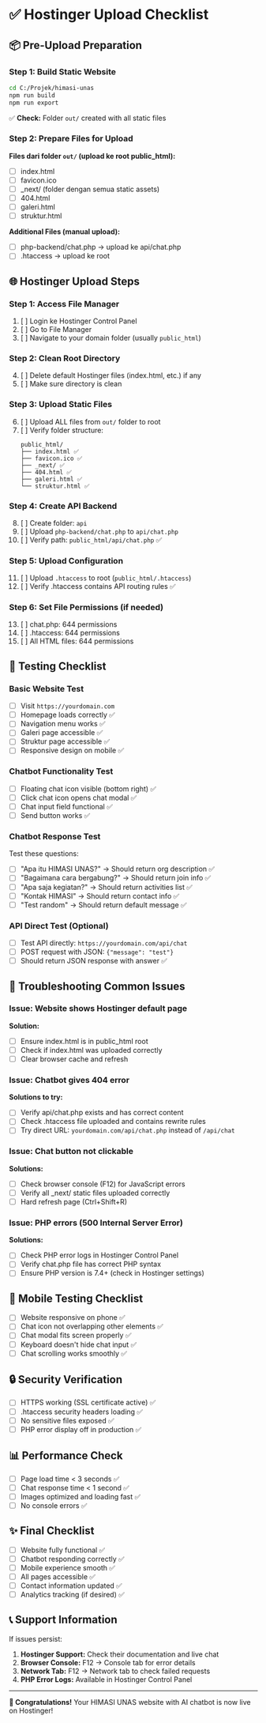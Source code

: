 # ✅ Hostinger Upload Checklist

## 📦 Pre-Upload Preparation

### Step 1: Build Static Website
```bash
cd C:/Projek/himasi-unas
npm run build
npm run export
```
✅ **Check:** Folder `out/` created with all static files

### Step 2: Prepare Files for Upload

**Files dari folder `out/` (upload ke root public_html):**
- [ ] index.html
- [ ] favicon.ico  
- [ ] _next/ (folder dengan semua static assets)
- [ ] 404.html
- [ ] galeri.html
- [ ] struktur.html

**Additional Files (manual upload):**
- [ ] php-backend/chat.php → upload ke api/chat.php
- [ ] .htaccess → upload ke root

## 🌐 Hostinger Upload Steps

### Step 1: Access File Manager
1. [ ] Login ke Hostinger Control Panel
2. [ ] Go to File Manager
3. [ ] Navigate to your domain folder (usually `public_html`)

### Step 2: Clean Root Directory
4. [ ] Delete default Hostinger files (index.html, etc.) if any
5. [ ] Make sure directory is clean

### Step 3: Upload Static Files
6. [ ] Upload ALL files from `out/` folder to root
7. [ ] Verify folder structure:
   ```
   public_html/
   ├── index.html ✅
   ├── favicon.ico ✅
   ├── _next/ ✅
   ├── 404.html ✅
   ├── galeri.html ✅
   └── struktur.html ✅
   ```

### Step 4: Create API Backend
8. [ ] Create folder: `api`
9. [ ] Upload `php-backend/chat.php` to `api/chat.php`
10. [ ] Verify path: `public_html/api/chat.php` ✅

### Step 5: Upload Configuration
11. [ ] Upload `.htaccess` to root (`public_html/.htaccess`)
12. [ ] Verify .htaccess contains API routing rules ✅

### Step 6: Set File Permissions (if needed)
13. [ ] chat.php: 644 permissions
14. [ ] .htaccess: 644 permissions
15. [ ] All HTML files: 644 permissions

## 🧪 Testing Checklist

### Basic Website Test
- [ ] Visit `https://yourdomain.com` 
- [ ] Homepage loads correctly ✅
- [ ] Navigation menu works ✅
- [ ] Galeri page accessible ✅
- [ ] Struktur page accessible ✅
- [ ] Responsive design on mobile ✅

### Chatbot Functionality Test
- [ ] Floating chat icon visible (bottom right) ✅
- [ ] Click chat icon opens chat modal ✅
- [ ] Chat input field functional ✅
- [ ] Send button works ✅

### Chatbot Response Test
Test these questions:
- [ ] "Apa itu HIMASI UNAS?" → Should return org description ✅
- [ ] "Bagaimana cara bergabung?" → Should return join info ✅
- [ ] "Apa saja kegiatan?" → Should return activities list ✅
- [ ] "Kontak HIMASI" → Should return contact info ✅
- [ ] "Test random" → Should return default message ✅

### API Direct Test (Optional)
- [ ] Test API directly: `https://yourdomain.com/api/chat`
- [ ] POST request with JSON: `{"message": "test"}`
- [ ] Should return JSON response with answer ✅

## 🚨 Troubleshooting Common Issues

### Issue: Website shows Hostinger default page
**Solution:** 
- [ ] Ensure index.html is in public_html root
- [ ] Check if index.html was uploaded correctly
- [ ] Clear browser cache and refresh

### Issue: Chatbot gives 404 error
**Solutions to try:**
- [ ] Verify api/chat.php exists and has correct content
- [ ] Check .htaccess file uploaded and contains rewrite rules
- [ ] Try direct URL: `yourdomain.com/api/chat.php` instead of `/api/chat`

### Issue: Chat button not clickable
**Solutions:**
- [ ] Check browser console (F12) for JavaScript errors
- [ ] Verify all _next/ static files uploaded correctly
- [ ] Hard refresh page (Ctrl+Shift+R)

### Issue: PHP errors (500 Internal Server Error)
**Solutions:**
- [ ] Check PHP error logs in Hostinger Control Panel
- [ ] Verify chat.php file has correct PHP syntax
- [ ] Ensure PHP version is 7.4+ (check in Hostinger settings)

## 📱 Mobile Testing Checklist

- [ ] Website responsive on phone ✅
- [ ] Chat icon not overlapping other elements ✅
- [ ] Chat modal fits screen properly ✅
- [ ] Keyboard doesn't hide chat input ✅
- [ ] Chat scrolling works smoothly ✅

## 🔒 Security Verification

- [ ] HTTPS working (SSL certificate active) ✅
- [ ] .htaccess security headers loading ✅
- [ ] No sensitive files exposed ✅
- [ ] PHP error display off in production ✅

## 📊 Performance Check

- [ ] Page load time < 3 seconds ✅
- [ ] Chat response time < 1 second ✅
- [ ] Images optimized and loading fast ✅
- [ ] No console errors ✅

## ✨ Final Checklist

- [ ] Website fully functional ✅
- [ ] Chatbot responding correctly ✅
- [ ] Mobile experience smooth ✅
- [ ] All pages accessible ✅
- [ ] Contact information updated ✅
- [ ] Analytics tracking (if desired) ✅

## 📞 Support Information

If issues persist:
1. **Hostinger Support:** Check their documentation and live chat
2. **Browser Console:** F12 → Console tab for error details
3. **Network Tab:** F12 → Network tab to check failed requests
4. **PHP Error Logs:** Available in Hostinger Control Panel

---

**🎉 Congratulations!** 
Your HIMASI UNAS website with AI chatbot is now live on Hostinger!